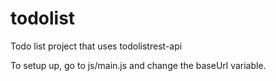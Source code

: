 todolist
========

Todo list project that uses todolistrest-api

To setup up, go to js/main.js and change the baseUrl variable. 